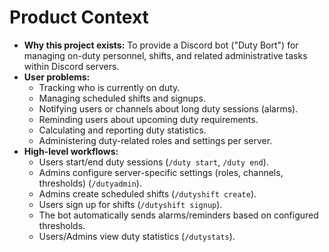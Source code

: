 # Product Context

*   **Why this project exists:** To provide a Discord bot ("Duty Bort") for managing on-duty personnel, shifts, and related administrative tasks within Discord servers.
*   **User problems:**
    *   Tracking who is currently on duty.
    *   Managing scheduled shifts and signups.
    *   Notifying users or channels about long duty sessions (alarms).
    *   Reminding users about upcoming duty requirements.
    *   Calculating and reporting duty statistics.
    *   Administering duty-related roles and settings per server.
*   **High-level workflows:**
    *   Users start/end duty sessions (`/duty start`, `/duty end`).
    *   Admins configure server-specific settings (roles, channels, thresholds) (`/dutyadmin`).
    *   Admins create scheduled shifts (`/dutyshift create`).
    *   Users sign up for shifts (`/dutyshift signup`).
    *   The bot automatically sends alarms/reminders based on configured thresholds.
    *   Users/Admins view duty statistics (`/dutystats`).
